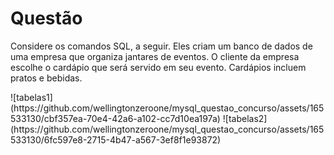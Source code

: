<h1> Questão </h1>
<p> Considere os comandos SQL, a seguir. Eles criam um banco de dados de 
uma empresa que organiza jantares de eventos. O cliente da empresa
escolhe o cardápio que será servido em seu evento. Cardápios incluem
pratos e bebidas.</p>
![tabelas1](https://github.com/wellingtonzeroone/mysql_questao_concurso/assets/165533130/cbf357ea-70e4-42a6-a102-cc7d10ea197a)
![tabelas2](https://github.com/wellingtonzeroone/mysql_questao_concurso/assets/165533130/6fc597e8-2715-4b47-a567-3ef8f1e93872)
